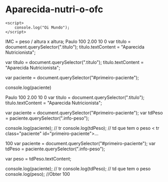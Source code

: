 # Aparecida-nutri-o-ofc

<head>
    <meta charset="UTF-8">
    <title>Aparecida Nutrição</title>
    <link rel="icon" href="favicon.ico" type="image/x-icon">
    <link rel="stylesheet" type="text/css" href="css/reset.css">
    <link rel="stylesheet" type="text/css" href="css/index.css">

    <script>
        console.log("Oi Mundo");
    </script>

</head> 
IMC = peso / altura x altura;
<tr class="paciente">
    <td class="info-nome">Paulo</td>
    <td class="info-peso">100</td>
    <td class="info-altura">2.00</td>
    <td class="info-gordura">10</td>
    <td class="info-imc">0</td>
</tr>
var titulo = document.querySelector(".titulo");
titulo.textContent = "Aparecida Nutricionista";

var titulo = document.querySelector(".titulo");
titulo.textContent = "Aparecida Nutricionista";

var paciente = document.querySelector("#primeiro-paciente");

console.log(paciente)

<tr class="paciente" id="primeiro-paciente">
    <td class="info-nome">Paulo</td>
    <td class="info-peso">100</td>
    <td class="info-altura">2.00</td>
    <td class="info-gordura">10</td>
    <td class="info-imc">0</td>
</tr>
var titulo = document.querySelector(".titulo");
titulo.textContent = "Aparecida Nutricionista";

var paciente = document.querySelector("#primeiro-paciente");
var tdPeso = paciente.querySelector(".info-peso");

console.log(paciente); // tr
console.log(tdPeso); // td que tem o peso
< tr class="paciente" id="primeiro-paciente">...</tr>
<td class="info-peso">100</td>
var paciente = document.querySelector("#primeiro-paciente");
var tdPeso = paciente.querySelector(".info-peso");

var peso = tdPeso.textContent;

console.log(paciente); // tr
console.log(tdPeso); // td que tem o peso
console.log(peso); //Obter 100
